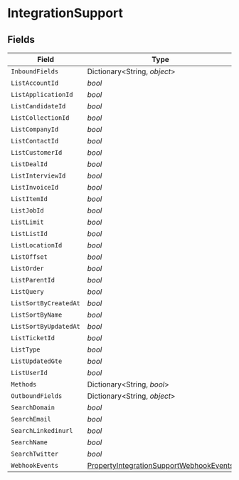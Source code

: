 # IntegrationSupport


## Fields

| Field                                                                                                         | Type                                                                                                          | Required                                                                                                      | Description                                                                                                   |
| ------------------------------------------------------------------------------------------------------------- | ------------------------------------------------------------------------------------------------------------- | ------------------------------------------------------------------------------------------------------------- | ------------------------------------------------------------------------------------------------------------- |
| `InboundFields`                                                                                               | Dictionary<String, *object*>                                                                                  | :heavy_minus_sign:                                                                                            | N/A                                                                                                           |
| `ListAccountId`                                                                                               | *bool*                                                                                                        | :heavy_minus_sign:                                                                                            | N/A                                                                                                           |
| `ListApplicationId`                                                                                           | *bool*                                                                                                        | :heavy_minus_sign:                                                                                            | N/A                                                                                                           |
| `ListCandidateId`                                                                                             | *bool*                                                                                                        | :heavy_minus_sign:                                                                                            | N/A                                                                                                           |
| `ListCollectionId`                                                                                            | *bool*                                                                                                        | :heavy_minus_sign:                                                                                            | N/A                                                                                                           |
| `ListCompanyId`                                                                                               | *bool*                                                                                                        | :heavy_minus_sign:                                                                                            | N/A                                                                                                           |
| `ListContactId`                                                                                               | *bool*                                                                                                        | :heavy_minus_sign:                                                                                            | N/A                                                                                                           |
| `ListCustomerId`                                                                                              | *bool*                                                                                                        | :heavy_minus_sign:                                                                                            | N/A                                                                                                           |
| `ListDealId`                                                                                                  | *bool*                                                                                                        | :heavy_minus_sign:                                                                                            | N/A                                                                                                           |
| `ListInterviewId`                                                                                             | *bool*                                                                                                        | :heavy_minus_sign:                                                                                            | N/A                                                                                                           |
| `ListInvoiceId`                                                                                               | *bool*                                                                                                        | :heavy_minus_sign:                                                                                            | N/A                                                                                                           |
| `ListItemId`                                                                                                  | *bool*                                                                                                        | :heavy_minus_sign:                                                                                            | N/A                                                                                                           |
| `ListJobId`                                                                                                   | *bool*                                                                                                        | :heavy_minus_sign:                                                                                            | N/A                                                                                                           |
| `ListLimit`                                                                                                   | *bool*                                                                                                        | :heavy_minus_sign:                                                                                            | N/A                                                                                                           |
| `ListListId`                                                                                                  | *bool*                                                                                                        | :heavy_minus_sign:                                                                                            | N/A                                                                                                           |
| `ListLocationId`                                                                                              | *bool*                                                                                                        | :heavy_minus_sign:                                                                                            | N/A                                                                                                           |
| `ListOffset`                                                                                                  | *bool*                                                                                                        | :heavy_minus_sign:                                                                                            | N/A                                                                                                           |
| `ListOrder`                                                                                                   | *bool*                                                                                                        | :heavy_minus_sign:                                                                                            | N/A                                                                                                           |
| `ListParentId`                                                                                                | *bool*                                                                                                        | :heavy_minus_sign:                                                                                            | N/A                                                                                                           |
| `ListQuery`                                                                                                   | *bool*                                                                                                        | :heavy_minus_sign:                                                                                            | N/A                                                                                                           |
| `ListSortByCreatedAt`                                                                                         | *bool*                                                                                                        | :heavy_minus_sign:                                                                                            | N/A                                                                                                           |
| `ListSortByName`                                                                                              | *bool*                                                                                                        | :heavy_minus_sign:                                                                                            | N/A                                                                                                           |
| `ListSortByUpdatedAt`                                                                                         | *bool*                                                                                                        | :heavy_minus_sign:                                                                                            | N/A                                                                                                           |
| `ListTicketId`                                                                                                | *bool*                                                                                                        | :heavy_minus_sign:                                                                                            | N/A                                                                                                           |
| `ListType`                                                                                                    | *bool*                                                                                                        | :heavy_minus_sign:                                                                                            | N/A                                                                                                           |
| `ListUpdatedGte`                                                                                              | *bool*                                                                                                        | :heavy_minus_sign:                                                                                            | N/A                                                                                                           |
| `ListUserId`                                                                                                  | *bool*                                                                                                        | :heavy_minus_sign:                                                                                            | N/A                                                                                                           |
| `Methods`                                                                                                     | Dictionary<String, *bool*>                                                                                    | :heavy_minus_sign:                                                                                            | N/A                                                                                                           |
| `OutboundFields`                                                                                              | Dictionary<String, *object*>                                                                                  | :heavy_minus_sign:                                                                                            | N/A                                                                                                           |
| `SearchDomain`                                                                                                | *bool*                                                                                                        | :heavy_minus_sign:                                                                                            | N/A                                                                                                           |
| `SearchEmail`                                                                                                 | *bool*                                                                                                        | :heavy_minus_sign:                                                                                            | N/A                                                                                                           |
| `SearchLinkedinurl`                                                                                           | *bool*                                                                                                        | :heavy_minus_sign:                                                                                            | N/A                                                                                                           |
| `SearchName`                                                                                                  | *bool*                                                                                                        | :heavy_minus_sign:                                                                                            | N/A                                                                                                           |
| `SearchTwitter`                                                                                               | *bool*                                                                                                        | :heavy_minus_sign:                                                                                            | N/A                                                                                                           |
| `WebhookEvents`                                                                                               | [PropertyIntegrationSupportWebhookEvents](../../Models/Components/PropertyIntegrationSupportWebhookEvents.md) | :heavy_minus_sign:                                                                                            | N/A                                                                                                           |